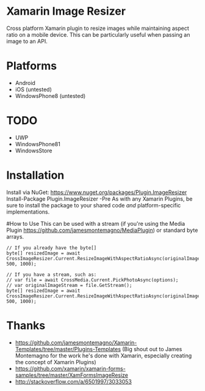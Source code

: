 # Xamarin Image Resizer
Cross platform Xamarin plugin to resize images while maintaining aspect ratio on a mobile device.  This can be particularly useful when passing an image to an API.

# Platforms
 - Android
 - iOS (untested)
 - WindowsPhone8 (untested)
 
# TODO
 - UWP
 - WindowsPhone81
 - WindowsStore

# Installation
Install via NuGet: https://www.nuget.org/packages/Plugin.ImageResizer
    Install-Package Plugin.ImageResizer -Pre
As with any Xamarin Plugins, be sure to install the package to your shared code _and_ platform-specific implementations.

#How to Use
This can be used with a stream (if you're using the Media Plugin https://github.com/jamesmontemagno/MediaPlugin) or standard byte arrays.

    // If you already have the byte[]
    byte[] resizedImage = await CrossImageResizer.Current.ResizeImageWithAspectRatioAsync(originalImageBytes, 500, 1000);
    
    // If you have a stream, such as:
    // var file = await CrossMedia.Current.PickPhotoAsync(options);
    // var originalImageStream = file.GetStream();
    byte[] resizedImage = await CrossImageResizer.Current.ResizeImageWithAspectRatioAsync(originalImageStream, 500, 1000);



# Thanks
 - https://github.com/jamesmontemagno/Xamarin-Templates/tree/master/Plugins-Templates (Big shout out to James Montemagno for the work he's done with Xamarin, especially creating the concept of Xamarin Plugins)
 - https://github.com/xamarin/xamarin-forms-samples/tree/master/XamFormsImageResize
 - http://stackoverflow.com/a/6501997/3033053
